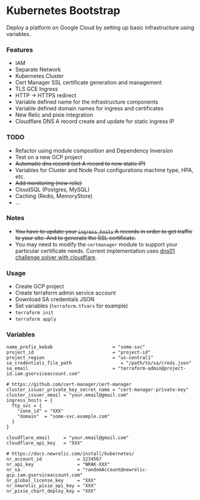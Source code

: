 # Kubernetes Bootstrap

Deploy a platform on Google Cloud by setting up basic infrastructure using variables.

### Features

- IAM
- Separate Network
- Kubernetes Cluster
- Cert Manager SSL certificate generation and management
- TLS GCE Ingress
- HTTP -> HTTPS redirect
- Variable defined name for the infrastructure components
- Variable defined domain names for ingress and certificates
- New Relic and pixie integration
- Cloudflare DNS A record create and update for static ingress IP

### TODO

- Refactor using module composition and Dependency Inversion
- Test on a new GCP project
- ~~Automatic dns record (set A record to new static IP)~~
- Variables for Cluster and Node Pool configurations machine type, HPA, etc.
- ~~Add monitoring (new relic)~~
- CloudSQL (Postgres, MySQL)
- Caching (Redis, MemoryStore)
- ...

### Notes

- ~~You have to update your `ingress_hosts` A records in order to get traffic to your site. And to generate the SSL certificate.~~
- You may need to modify the `certmanager` module to support your particular certificate needs. Current implementation uses [dns01 challenge solver with cloudflare](https://cert-manager.io/docs/configuration/acme/dns01/cloudflare/).

### Usage

- Create GCP project
- Create terraform admin service account
- Download SA credentials JSON
- Set variables (`terraform.tfvars` for example)
- `terraform init`
- `terraform apply`

### Variables

```SHELL
name_prefix_kebab                      = "some-svc"
project_id                             = "project-id"
project_region                         = "us-central1"
sa_credentials_file_path                  = "/path/to/sa/creds.json"
sa_email                               = "terraform-admin@project-id.iam.gserviceaccount.com"

# https://github.com/cert-manager/cert-manager
cluster_issuer_private_key_secret_name = "cert-manager-private-key"
cluster_issuer_email = "your.email@gmail.com"
ingress_hosts = {
  ftp_svc = {
    "zone_id" = "XXX"
    "domain"  = "some-svc.example.com"
  }
}

cloudflare_email     = "your.email@gmail.com"
cloudflare_api_key   = "XXX"

# https://docs.newrelic.com/install/kubernetes/
nr_account_id             = 1234567
nr_api_key                = "NRAK-XXX"
nr_sa                     = "randomAccount@newrelic-gcp.iam.gserviceaccount.com"
nr_global_license_key     = "XXX"
nr_newrelic_pixie_api_key = "XXX"
nr_pixie_chart_deploy_key = "XXX"

```
